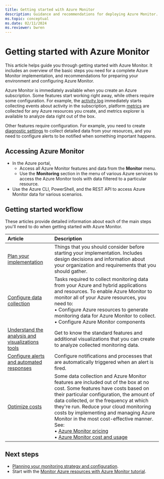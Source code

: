 ```yaml
---
title: Getting started with Azure Monitor
description: Guidance and recommendations for deploying Azure Monitor.
ms.topic: conceptual
ms.date: 02/11/2024
ms.reviewer: bwren
---
```


# Getting started with Azure Monitor

This article helps guide you through getting started with Azure Monitor. It includes an overview of the basic steps you need for a complete Azure Monitor implementation, and recommendations for preparing your environment and configuring Azure Monitor. 

Azure Monitor is immediately available when you create an Azure subscription. Some features start working right away, while others require some configuration. For example, the [activity log](../essentials/platform-logs-overview.md) immediately starts collecting events about activity in the subscription, platform [metrics](../essentials/data-platform-metrics.md) are collected for any Azure resources you create, and metrics explorer is available to analyze data right out of the box.

Other features require configuration. For example, you need to create [diagnostic settings](../essentials/diagnostic-settings.md) to collect detailed data from your resources, and you need to configure alerts to be notified when something important happens.

## Accessing Azure Monitor

* In the Azure portal, 
    * Access all Azure Monitor features and data from the **Monitor** menu.
    * Use the **Monitoring** section in the menu of various Azure services to access the Azure Monitor tools with data filtered to a particular resource.
* Use the Azure CLI, PowerShell, and the REST API to access Azure Monitor data for various scenarios.

## Getting started workflow
These articles provide detailed information about each of the main steps you'll need to do when getting started with Azure Monitor.

| Article | Description |
|:--------|:------------|
| [Plan your implementation](best-practices-plan.md) | Things that you should consider before starting your implementation. Includes design decisions and information about your organization and requirements that you should gather. |
| [Configure data collection](best-practices-data-collection.md) | Tasks required to collect monitoring data from your Azure and hybrid applications and resources. To enable Azure Monitor to monitor all of your Azure resources, you need to:<br>• Configure Azure resources to generate monitoring data for Azure Monitor to collect.<br>• Configure Azure Monitor components |
| [Understand the analysis and visualizations tools](best-practices-analysis.md) | Get to know the standard features and additional visualizations that you can create to analyze collected monitoring data. |
| [Configure alerts and automated responses](../alerts/alerts-plan.md) | Configure notifications and processes that are automatically triggered when an alert is fired. |
| [Optimize costs](best-practices-cost.md) | Some data collection and Azure Monitor features are included out of the box at no cost. Some features have costs based on their particular configuration, the amount of data collected, or the frequency at which they're run. Reduce your cloud monitoring costs by implementing and managing Azure Monitor in the most cost-effective manner. See:<br>• [Azure Monitor pricing](https://azure.microsoft.com/pricing/details/monitor/)<br>• [Azure Monitor cost and usage](cost-usage.md) |

## Next steps

* [Planning your monitoring strategy and configuration](best-practices-plan.md).
* Start with the [Monitor Azure resources with Azure Monitor tutorial](../essentials/monitor-azure-resource.md).
